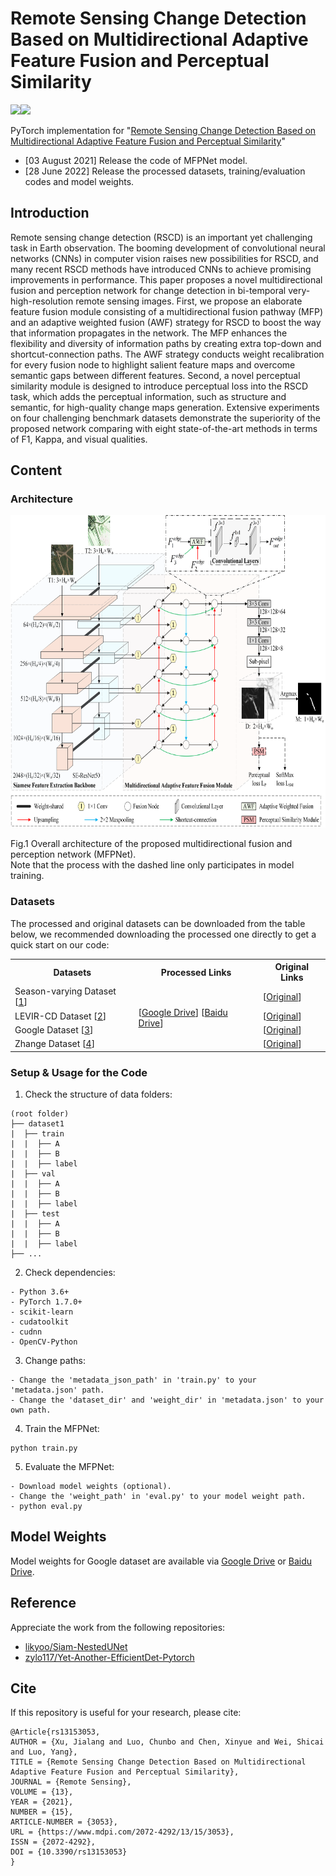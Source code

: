 # Remote Sensing Change Detection Based on Multidirectional Adaptive Feature Fusion and Perceptual Similarity
![](https://img.shields.io/badge/author-Jialang,Xu-brightgreen)![](https://img.shields.io/badge/email-504006937@qq.com-blue)

PyTorch implementation for "[Remote Sensing Change Detection Based on Multidirectional Adaptive Feature Fusion and Perceptual Similarity](https://www.mdpi.com/2072-4292/13/15/3053)"

- [03 August 2021] Release the code of MFPNet model.
- [28 June 2022] Release the processed datasets, training/evaluation codes and model weights.

## Introduction
Remote sensing change detection (RSCD) is an important yet challenging task in Earth observation. The booming development of convolutional neural networks (CNNs) in computer vision raises new possibilities for RSCD, and many recent RSCD methods have introduced CNNs to achieve promising improvements in performance. This paper proposes a novel multidirectional fusion and perception network for change detection in bi-temporal very-high-resolution remote sensing images. First, we propose an elaborate feature fusion module consisting of a multidirectional fusion pathway (MFP) and an adaptive weighted fusion (AWF) strategy  for RSCD to boost the way that information propagates in the network. The MFP enhances the flexibility and diversity of information paths by creating extra top-down and shortcut-connection paths. The AWF strategy conducts weight recalibration for every fusion node to highlight salient feature maps and overcome semantic gaps between different features. Second, a novel perceptual similarity module is designed to introduce perceptual loss into the RSCD task, which adds the perceptual information, such as structure and semantic, for high-quality change maps generation. Extensive experiments on four challenging benchmark datasets demonstrate the superiority of the proposed network comparing with eight state-of-the-art methods in terms of F1, Kappa, and visual qualities.

## Content
### Architecture
<img src="https://github.com/wzjialang/MFPNet/blob/main/figure/MFPNet.png" height="500"/>

Fig.1 Overall architecture of the proposed multidirectional fusion and perception network (MFPNet). <br>
Note that the process with the dashed line only participates in model training.

### Datasets
The processed and original datasets can be downloaded from the table below, we recommended downloading the processed one directly to get a quick start on our code:

<table>
	<tr>
	    <th>Datasets</th>
	    <th>Processed Links</th>
	    <th>Original Links</th>	
	</tr>
    <tr>
	    <td>Season-varying Dataset [<a href="https://www.int-arch-photogramm-remote-sens-spatial-inf-sci.net/XLII-2/565/2018/">1</a>]</td>
	    <td rowspan="4">[<a href="https://drive.google.com/file/d/1-A-t3sPK0Pv0ofjtvpCJ87f2H2CsY6Km/view?usp=sharing" target="_blank">Google Drive</a>]
	    [<a href="https://pan.baidu.com/s/1kf5QmTY8Usnknkao1JcAkw?pwd=1234" target="_blank">Baidu Drive</a>] 
        <td>[<a href="https://drive.google.com/file/d/1GX656JqqOyBi_Ef0w65kDGVto-nHrNs9" target="_blank">Original</a>] </td>
	</tr>
	    <td>LEVIR-CD Dataset [<a href="https://www.mdpi.com/2072-4292/12/10/1662">2</a>]</td>
	    <td>[<a href="https://justchenhao.github.io/LEVIR/" target="_blank">Original</a>]</td>
    </tr>
	</tr>
	    <td>Google Dataset [<a href="https://ieeexplore.ieee.org/document/9161009/">3</a>]</td>
	    <td>[<a href="https://github.com/GeoZcx/A-deeply-supervised-image-fusion-network-for-change-detection-in-remote-sensing-images/tree/master/dataset" target="_blank">Original</a>]</td>
    </tr>
	</tr>
	    <td>Zhange Dataset [<a href="https://www.sciencedirect.com/science/article/abs/pii/S0924271620301532">4</a>]</td>
	    <td>[<a href="https://github.com/daifeng2016/Change-Detection-Dataset-for-High-Resolution-Satellite-Imagery" target="_blank">Original</a>]</td>
    </tr>
</table> 

### Setup & Usage for the Code

1. Check the structure of data folders:
```
(root folder)
├── dataset1
|  ├── train
|  |  ├── A
|  |  ├── B
|  |  ├── label
|  ├── val
|  |  ├── A
|  |  ├── B
|  |  ├── label
|  ├── test
|  |  ├── A
|  |  ├── B
|  |  ├── label
├── ...
```

2. Check dependencies:
```
- Python 3.6+
- PyTorch 1.7.0+
- scikit-learn
- cudatoolkit
- cudnn
- OpenCV-Python
```

3. Change paths:
```
- Change the 'metadata_json_path' in 'train.py' to your 'metadata.json' path.
- Change the 'dataset_dir' and 'weight_dir' in 'metadata.json' to your own path.
```

4. Train the MFPNet:
```
python train.py
```

5. Evaluate the MFPNet:
```
- Download model weights (optional).
- Change the 'weight_path' in 'eval.py' to your model weight path.
- python eval.py
```

## Model Weights
Model weights for Google dataset are available via [Google Drive](https://drive.google.com/drive/folders/1-2njQ7Z3IIrjv6YGXoMD2CBZbc1nQuRu?usp=sharing) or [Baidu Drive](https://pan.baidu.com/s/141aQDQ_lMEi83O2t6AcLqg?pwd=1234).

## Reference
Appreciate the work from the following repositories:
* [likyoo/Siam-NestedUNet](https://github.com/likyoo/Siam-NestedUNet)
* [zylo117/Yet-Another-EfficientDet-Pytorch](https://github.com/zylo117/Yet-Another-EfficientDet-Pytorch)

## Cite
If this repository is useful for your research, please cite:
```
@Article{rs13153053,
AUTHOR = {Xu, Jialang and Luo, Chunbo and Chen, Xinyue and Wei, Shicai and Luo, Yang},
TITLE = {Remote Sensing Change Detection Based on Multidirectional Adaptive Feature Fusion and Perceptual Similarity},
JOURNAL = {Remote Sensing},
VOLUME = {13},
YEAR = {2021},
NUMBER = {15},
ARTICLE-NUMBER = {3053},
URL = {https://www.mdpi.com/2072-4292/13/15/3053},
ISSN = {2072-4292},
DOI = {10.3390/rs13153053}
}
```
